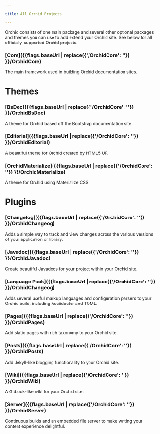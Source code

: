 ```yaml
---

title: All Orchid Projects

---
```


Orchid consists of one main package and several other optional packages and themes you can use to add extend your Orchid 
site. See below for all officially-supported Orchid projects.

### [Core]({{flags.baseUrl | replace({'/OrchidCore': ''}) }}/OrchidCore)

The main framework used in building Orchid documentation sites.

# Themes

### [BsDoc]({{flags.baseUrl | replace({'/OrchidCore': ''}) }}/OrchidBsDoc)

A theme for Orchid based off the Bootstrap documentation site.

### [Editorial]({{flags.baseUrl | replace({'/OrchidCore': ''}) }}/OrchidEditorial)

A beautiful theme for Orchid created by HTML5 UP.

### [OrchidMaterialize]({{flags.baseUrl | replace({'/OrchidCore': ''}) }}/OrchidMaterialize)

A theme for Orchid using Materialize CSS.

# Plugins

### [Changelog]({{flags.baseUrl | replace({'/OrchidCore': ''}) }}/OrchidChangeog)

Adds a simple way to track and view changes across the various versions of your application or library.
    
### [Javadoc]({{flags.baseUrl | replace({'/OrchidCore': ''}) }}/OrchidJavadoc)

Create beautiful Javadocs for your project within your Orchid site.

### [Language Pack]({{flags.baseUrl | replace({'/OrchidCore': ''}) }}/OrchidChangeog)

Adds several useful markup languages and configuration parsers to your Orchid build, including Asciidoctor and TOML.

### [Pages]({{flags.baseUrl | replace({'/OrchidCore': ''}) }}/OrchidPages)

Add static pages with rich taxonomy to your Orchid site.

### [Posts]({{flags.baseUrl | replace({'/OrchidCore': ''}) }}/OrchidPosts)

Add Jekyll-like blogging functionality to your Orchid site.

### [Wiki]({{flags.baseUrl | replace({'/OrchidCore': ''}) }}/OrchidWiki)

A Gitbook-like wiki for your Orchid site.

### [Server]({{flags.baseUrl | replace({'/OrchidCore': ''}) }}/OrchidServer)

Continuous builds and an embedded file server to make writing your content experience delightful.
